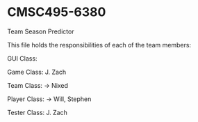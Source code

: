 # CMSC495-6380
Team Season Predictor

This file holds the responsibilities of each of the team members:

GUI Class: 

Game Class: J. Zach

Team Class: -> Nixed 

Player Class: -> Will, Stephen

Tester Class: J. Zach
